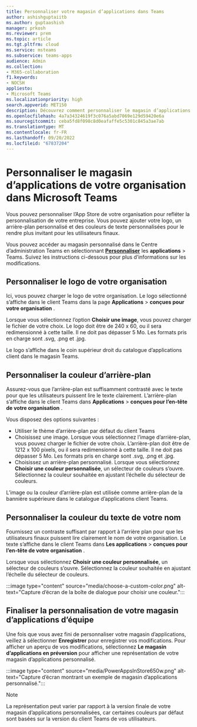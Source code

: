 ```yaml
---
title: Personnaliser votre magasin d’applications dans Teams
author: ashishguptaiitb
ms.author: guptaashish
manager: prkosh
ms.reviewer: prem
ms.topic: article
ms.tgt.pltfrm: cloud
ms.service: msteams
ms.subservice: teams-apps
audience: Admin
ms.collection:
- M365-collaboration
f1.keywords:
- NOCSH
appliesto:
- Microsoft Teams
ms.localizationpriority: high
search.appverid: MET150
description: Découvrez comment personnaliser le magasin d’applications Teams de votre organisation en ajoutant un logo, des arrière-plans personnalisés et des couleurs de texte personnalisées.
ms.openlocfilehash: 4a7a34324619f3c076a5abd7069e129d59420e6a
ms.sourcegitcommit: ceba5fd8f098c8d0eafaffe5c5301c845a3ae7ab
ms.translationtype: MT
ms.contentlocale: fr-FR
ms.lasthandoff: 09/20/2022
ms.locfileid: "67837204"
---
```

# <a name="customize-your-organizations-app-store-in-microsoft-teams"></a>Personnaliser le magasin d’applications de votre organisation dans Microsoft Teams

Vous pouvez personnaliser l’App Store de votre organisation pour refléter la personnalisation de votre entreprise. Vous pouvez ajouter votre logo, un arrière-plan personnalisé et des couleurs de texte personnalisées pour le rendre plus invitant pour les utilisateurs finaux.

Vous pouvez accéder au magasin personnalisé dans le Centre d’administration Teams en sélectionnant **[Personnaliser](https://admin.teams.microsoft.com/policies/customize-appstore)** les **applications** >  Teams. Suivez les instructions ci-dessous pour plus d’informations sur les modifications.

## <a name="customize-your-organization-logo"></a>Personnaliser le logo de votre organisation

<!-- Bookmark used by Context Sensitive Help (CSH). Do not delete. -->
<a name="orglogo"> </a>
<!-- Do not remove the bookmark link above. -->

Ici, vous pouvez charger le logo de votre organisation. Le logo sélectionné s’affiche dans le client Teams dans la page **Applications** > **conçues pour votre organisation** .

Lorsque vous sélectionnez l’option **Choisir une image**, vous pouvez charger le fichier de votre choix. Le logo doit être de 240 x 60, ou il sera redimensionné à cette taille. Il ne doit pas dépasser 5 Mo. Les formats pris en charge sont .svg, .png et .jpg.

Le logo s’affiche dans le coin supérieur droit du catalogue d’applications client dans le magasin Teams.

## <a name="customize-the-background-color"></a>Personnaliser la couleur d’arrière-plan

<!-- Bookmark used by Context Sensitive Help (CSH). Do not delete. -->
<a name="custombackground"> </a>
<!-- Do not remove the bookmark link above. -->

Assurez-vous que l’arrière-plan est suffisamment contrasté avec le texte pour que les utilisateurs puissent lire le texte clairement. L’arrière-plan s’affiche dans le client Teams dans **Applications** > **conçues pour l’en-tête de votre organisation** .

Vous disposez des options suivantes :

* Utiliser le thème d’arrière-plan par défaut du client Teams
* Choisissez une image. Lorsque vous sélectionnez l’image d’arrière-plan, vous pouvez charger le fichier de votre choix. L’arrière-plan doit être de 1212 x 100 pixels, ou il sera redimensionné à cette taille. Il ne doit pas dépasser 5 Mo. Les formats pris en charge sont .svg, .png et .jpg.
* Choisissez un arrière-plan personnalisé. Lorsque vous sélectionnez **Choisir une couleur personnalisée**, un sélecteur de couleurs s’ouvre. Sélectionnez la couleur souhaitée en ajustant l’échelle du sélecteur de couleurs.

L’image ou la couleur d’arrière-plan est utilisée comme arrière-plan de la bannière supérieure dans le catalogue d’applications client Teams.

## <a name="customize-the-text-color-of-your-name"></a>Personnaliser la couleur du texte de votre nom

<!-- Bookmark used by Context Sensitive Help (CSH). Do not delete. -->
<a name="textcolor"> </a>
<!-- Do not remove the bookmark link above. -->

Fournissez un contraste suffisant par rapport à l’arrière plan pour que les utilisateurs finaux puissent lire clairement le nom de votre organisation. Le texte s’affiche dans le client Teams dans **Les applications** > **conçues pour l’en-tête de votre organisation** .

Lorsque vous sélectionnez **Choisir une couleur personnalisée**, un sélecteur de couleurs s’ouvre. Sélectionnez la couleur souhaitée en ajustant l’échelle du sélecteur de couleurs.

:::image type="content" source="media/choose-a-custom-color.png" alt-text="Capture d’écran de la boîte de dialogue pour choisir une couleur.":::

## <a name="complete-the-customization-of-your-team-apps-store"></a>Finaliser la personnalisation de votre magasin d’applications d’équipe

Une fois que vous avez fini de personnaliser votre magasin d’applications, veillez à sélectionner **Enregistrer** pour enregistrer vos modifications.
Pour afficher un aperçu de vos modifications, sélectionnez **Le magasin d’applications en préversion** pour afficher une représentation de votre magasin d’applications personnalisé.

:::image type="content" source="media/PowerAppsInStore650w.png" alt-text="Capture d’écran montrant un exemple de magasin d’applications personnalisé.":::

> [!NOTE]
> La représentation peut varier par rapport à la version finale de votre magasin d’applications personnalisées, car certaines couleurs par défaut sont basées sur la version du client Teams de vos utilisateurs.
